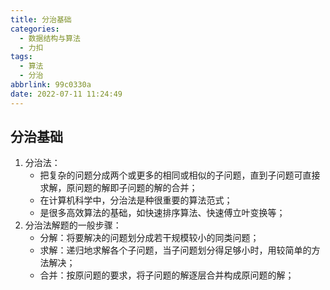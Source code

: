 ```yaml
---
title: 分治基础
categories:
  - 数据结构与算法
  - 力扣
tags:
  - 算法
  - 分治
abbrlink: 99c0330a
date: 2022-07-11 11:24:49
---
```


## 分治基础
1. 分治法：
    - 把复杂的问题分成两个或更多的相同或相似的子问题，直到子问题可直接求解，原问题的解即子问题的解的合并；
    - 在计算机科学中，分治法是种很重要的算法范式； 
    - 是很多高效算法的基础，如快速排序算法、快速傅立叶变换等；
2. 分治法解题的一般步骤：
    - 分解：将要解决的问题划分成若干规模较小的同类问题； 
    - 求解：递归地求解各个子问题，当子问题划分得足够小时，用较简单的方法解决； 
    - 合并：按原问题的要求，将子问题的解逐层合并构成原问题的解；

